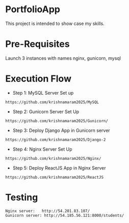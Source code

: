 # PortfolioApp
This project is intended to show case my skills.

# Pre-Requisites
Launch 3 instances with names nginx, gunicorn, mysql

# Execution Flow
* Step 1: MySQL Server Set up
```
https://github.com/krishnamaram2025/MySQL
```
* Step 2: Gunicorn Server Set Up
```
https://github.com/krishnamaram2025/Gunicorn/
```
* Step 3: Deploy Django App in Gunicorn server
```
https://github.com/krishnamaram2025/Django-2
```
* Step 4: Nginx Server Set Up
```
https://github.com/krishnamaram2025/Nginx/
```
* Step 5: Deploy ReactJS App in Nginx Server
```
https://github.com/krishnamaram2025/ReactJS
```

# Testing
```
Nginx server:   http://54.201.83.107/
Gunicorn server: http://54.185.56.121:8000/students/
```

